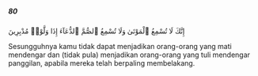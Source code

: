 ##### 80

<span class="ayah">إِنَّكَ لَا تُسْمِعُ ٱلْمَوْتَىٰ وَلَا تُسْمِعُ ٱلصُّمَّ ٱلدُّعَآءَ إِذَا وَلَّوْا۟ مُدْبِرِينَ</span>

<span class="ayah_translation">Sesungguhnya kamu tidak dapat menjadikan orang-orang yang mati mendengar dan (tidak pula) menjadikan orang-orang yang tuli mendengar panggilan, apabila mereka telah berpaling membelakang.</span>
